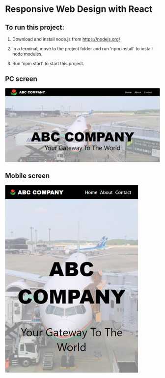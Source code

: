 # Responsive Web Design with React

## To run this project:
1. Download and install node.js from https://nodejs.org/

2. In a terminal, move to the project folder and run 'npm install' to install node modules.

3. Run 'npm start' to start this project.

## PC screen
<img src="https://github.com/tix123/RWD-Practice-React/blob/master/Screenshots/screenshot_pc.jpg">

## Mobile screen
<img src="https://github.com/tix123/RWD-Practice-React/blob/master/Screenshots/screenshot_mobile.jpg">


